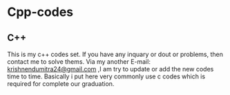 # Cpp-codes
C++
--------------------------------
This is my c++ codes set. If you have any inquary or dout or problems, then contact me to solve thems. Via my another E-mail: krishnendumitra24@gmail.com ,I am try to update or add the new codes time to time. Basically i put here very commonly use c codes which is required for complete our graduation.
